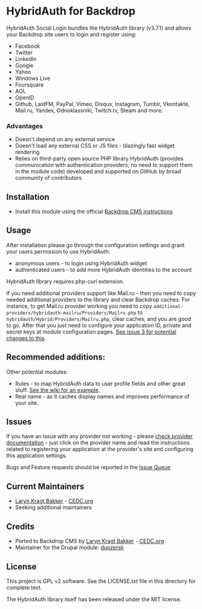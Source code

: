 # HybridAuth for Backdrop

HybridAuth Social Login bundles the HybridAuth library (v3.7.1) and allows
your Backdrop site users to login and register using:

 - Facebook
 - Twitter
 - LinkedIn
 - Google
 - Yahoo
 - Windows Live
 - Foursquare
 - AOL
 - OpenID
 - Github, LastFM, PayPal, Vimeo, Disqus, Instagram, Tumblr, Vkontakte,
   Mail.ru, Yandex, Odnoklassniki, Twitch.tv, Steam and more.

### Advantages

 - Doesn't depend on any external service
 - Doesn't load any external CSS or JS files - blazingly fast widget rendering
 - Relies on third-party open source PHP library HybridAuth (provides
   communication with authentication providers; no need to support them in
   the module code) developed and supported on GitHub by broad community
   of contributors

## Installation

- Install this module using the official
  [Backdrop CMS instructions](https://backdropcms.org/guide/modules)

## Usage

After installation please go through the configuration settings and grant your
users permission to use HybridAuth:
- anonymous users - to login using HybridAuth widget
- authenticated users - to add more HybridAuth identities to the account

HybridAuth library requires php-curl extension.

If you need additional providers support like Mail.ru - then you need to
copy needed additional providers to the library and clear Backdrop caches.
For instance, to get Mail.ru provider working you need to copy
`additional-providers/hybridauth-mailru/Providers/Mailru.php` to
`hybridauth/Hybrid/Providers/Mailru.php`, clear caches, and you are good to go.
After that you just need to configure your application ID, private and secret
keys at module configuration pages. [See issue 3 for potential changes to this](https://github.com/backdrop-contrib/hybridauth/issues/3#issuecomment-612197746).

## Recommended additions:

Other potential modules:
- Rules - to map HybridAuth data to user profile fields and other great stuff.
[See the wiki for an example](https://github.com/backdrop-contrib/hybridauth/wiki/Rules-integration).
- Real name - as it caches display names and improves performance of your site.

## Issues

If you have an issue with any provider not working - please [check provider
documentation](https://hybridauth.github.io/hybridauth/userguide.html#index) - just click
on the provider name and read the instructions related to registering your
application at the provider's site and configuring this application settings.

Bugs and Feature requests should be reported in the
[Issue Queue](https://github.com/backdrop-contrib/hybridauth/issues)

## Current Maintainers

- [Laryn Kragt Bakker](https://github.com/laryn) - [CEDC.org](https://cedc.org)
- Seeking additional maintainers

## Credits

- Ported to Backdrop CMS by [Laryn Kragt Bakker](https://github.com/laryn) - [CEDC.org](https://cedc.org)
- Maintainer for the Drupal module: [duozersk](https://www.drupal.org/u/duozersk)

## License

This project is GPL v2 software. See the LICENSE.txt file in this directory
for complete text.

The HybridAuth library itself has been released under the MIT license.

